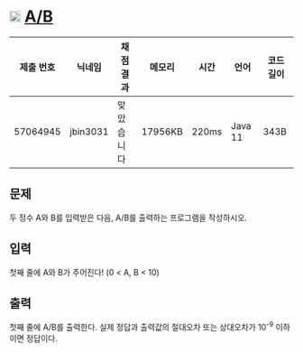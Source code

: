 # <img width="20px"  src="https://d2gd6pc034wcta.cloudfront.net/tier/1.svg" class="solvedac-tier"> [A/B](https://www.acmicpc.net/problem/1008) 

| 제출 번호 | 닉네임 | 채점 결과 | 메모리 | 시간 | 언어 | 코드 길이 |
|---|---|---|---|---|---|---|
|57064945|jbin3031|맞았습니다|17956KB|220ms|Java 11|343B|

## 문제
<p>두 정수 A와 B를 입력받은 다음, A/B를 출력하는 프로그램을 작성하시오.</p>

## 입력
<p>첫째 줄에 A와 B가 주어진다! (0 < A, B < 10)</p>

## 출력
<p>첫째 줄에 A/B를 출력한다. 실제 정답과 출력값의 절대오차 또는 상대오차가 10<sup>-9</sup> 이하이면 정답이다.</p>

